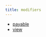 ```yaml
---
title: modifiers
---
```


- [payable](/Knowledge/Web3/solidity/payable.md)
- [view](/Knowledge/Web3/solidity/view.md)
